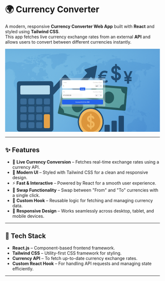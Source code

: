 # 🌍 Currency Converter

A modern, responsive **Currency Converter Web App** built with **React** and styled using **Tailwind CSS**.  
This app fetches live currency exchange rates from an external **API** and allows users to convert between different currencies instantly.  

![Currency Converter Preview](./src/assets/Currency-converter.png)

---

## ✨ Features

- 🔄 **Live Currency Conversion** – Fetches real-time exchange rates using a currency API.  
- 🎨 **Modern UI** – Styled with Tailwind CSS for a clean and responsive design.  
- ⚡ **Fast & Interactive** – Powered by React for a smooth user experience.  
- 🔁 **Swap Functionality** – Swap between "From" and "To" currencies with a single click.  
- 🧩 **Custom Hook** – Reusable logic for fetching and managing currency data.  
- 📱 **Responsive Design** – Works seamlessly across desktop, tablet, and mobile devices.  

---

## 🚀 Tech Stack

- **React.js** – Component-based frontend framework.  
- **Tailwind CSS** – Utility-first CSS framework for styling.  
- **Currency API** – To fetch up-to-date currency exchange rates.  
- **Custom React Hook** – For handling API requests and managing state efficiently.  

---
